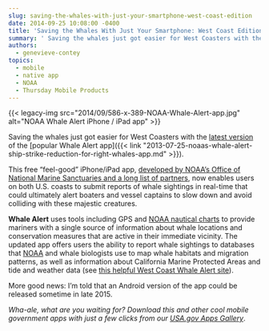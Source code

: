 ```yaml
---
slug: saving-the-whales-with-just-your-smartphone-west-coast-edition
date: 2014-09-25 10:08:00 -0400
title: 'Saving the Whales With Just Your Smartphone: West Coast Edition'
summary: ' Saving the whales just got easier for West Coasters with the latest version of the popular Whale Alert app. This free &#8220;feel-good&#8221; iPhone/iPad app, developed by NOAA&#8217;s Office of National Marine Sanctuaries and a long list of partners, now enables users on both U.S. coasts'
authors:
  - genevieve-contey
topics:
  - mobile
  - native app
  - NOAA
  - Thursday Mobile Products
---
```


{{< legacy-img src="2014/09/586-x-389-NOAA-Whale-Alert-app.jpg" alt="NOAA Whale Alert iPhone / iPad app" >}}

Saving the whales just got easier for West Coasters with the [latest version](https://itunes.apple.com/us/app/whale-alert-reducing-ship/id911035973?ls=1&mt=8.) of the [popular Whale Alert app]({{< link "2013-07-25-noaas-whale-alert-ship-strike-reduction-for-right-whales-app.md" >}}).

This free &#8220;feel-good&#8221; iPhone/iPad app, [developed by NOAA&#8217;s Office of National Marine Sanctuaries and a long list of partners](http://sanctuaries.noaa.gov/news/press/2014/pr091114.html), now enables users on both U.S. coasts to submit reports of whale sightings in real-time that could ultimately alert boaters and vessel captains to slow down and avoid colliding with these majestic creatures.

**Whale Alert** uses tools including GPS and [NOAA nautical charts](http://www.nauticalcharts.noaa.gov/staff/chartspubs.html) to provide mariners with a single source of information about whale locations and conservation measures that are active in their immediate vicinity. The updated app offers users the ability to report whale sightings to databases that [NOAA](http://www.noaa.gov) and whale biologists use to map whale habitats and migration patterns, as well as information about California Marine Protected Areas and tide and weather data (see [this helpful West Coast Whale Alert site](http://westcoast.whalealert.org/)).

More good news: I&#8217;m told that an Android version of the app could be released sometime in late 2015.

_Wha-ale, what are you waiting for? Download this and other cool mobile government apps with just a few clicks from our [USA.gov Apps Gallery](http://apps.usa.gov/)_.